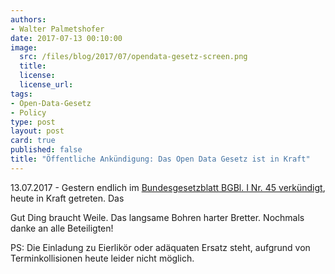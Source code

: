 ```yaml
---
authors: 
- Walter Palmetshofer
date: 2017-07-13 00:10:00
image:
  src: /files/blog/2017/07/opendata-gesetz-screen.png
  title: 
  license:
  license_url: 
tags:
- Open-Data-Gesetz
- Policy
type: post
layout: post
card: true
published: false
title: "Öffentliche Ankündigung: Das Open Data Gesetz ist in Kraft" 
---
```


13.07.2017 - Gestern endlich im [Bundesgesetzblatt BGBl. I Nr. 45 verkündigt](http://www.bgbl.de/xaver/bgbl/start.xav?startbk=Bundesanzeiger_BGBl&jumpTo=bgbl117045.pdf), 
heute in Kraft getreten. Das 

Gut Ding braucht Weile. 
Das langsame Bohren harter Bretter.
Nochmals danke an alle Beteiligten!

PS: Die Einladung zu Eierlikör oder adäquaten Ersatz steht, aufgrund von Terminkollisionen heute leider nicht möglich. 
